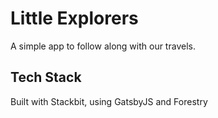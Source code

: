 # Little Explorers

A simple app to follow along with our travels.

## Tech Stack

Built with Stackbit, using GatsbyJS and Forestry